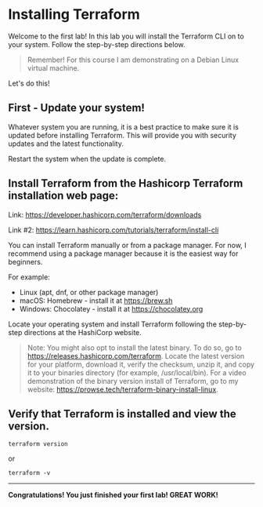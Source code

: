 # Installing Terraform
Welcome to the first lab! 
In this lab you will install the Terraform CLI on to your system. Follow the step-by-step directions below.

> Remember! For this course I am demonstrating on a Debian Linux virtual machine. 

Let's do this!

## First - Update your system!
Whatever system you are running, it is a best practice to make sure it is updated before installing Terraform. This will provide you with security updates and the latest functionality.

Restart the system when the update is complete.

## Install Terraform from the Hashicorp Terraform installation web page:

Link: https://developer.hashicorp.com/terraform/downloads 

Link #2: https://learn.hashicorp.com/tutorials/terraform/install-cli 

You can install Terraform manually or from a package manager. For now, I recommend using a package manager because it is the easiest way for beginners. 

For example:

- Linux (apt, dnf, or other package manager)
- macOS: Homebrew - install it at https://brew.sh
- Windows: Chocolatey - install it at https://chocolatey.org

Locate your operating system and install Terraform following the step-by-step directions at the HashiCorp website.

> Note: You might also opt to install the latest binary. To do so, go to https://releases.hashicorp.com/terraform. Locate the latest version for your platform, download it, verify the checksum, unzip it, and copy it to your binaries directory (for example, /usr/local/bin).
> For a video demonstration of the binary version install of Terraform, go to my website: https://prowse.tech/terraform-binary-install-linux.  


## Verify that Terraform is installed and view the version.
`terraform version` 

or

`terraform -v`

---
**Congratulations! You just finished your first lab! GREAT WORK!**


